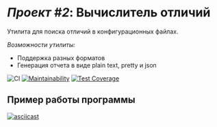 # *Проект #2*: Вычислитель отличий

Утилита для поиска отличий в конфигурационных файлах.

*Возможности утилиты:*
* Поддержка разных форматов
* Генерация отчета в виде plain text, pretty и json

![CI](https://github.com/ynsem/frontend-project-lvl2/workflows/CI/badge.svg)  [![Maintainability](https://api.codeclimate.com/v1/badges/308dd2c17bbd62fa93f4/maintainability)](https://codeclimate.com/github/ynsem/frontend-project-lvl2/maintainability)  [![Test Coverage](https://api.codeclimate.com/v1/badges/308dd2c17bbd62fa93f4/test_coverage)](https://codeclimate.com/github/ynsem/frontend-project-lvl2/test_coverage)

## Пример работы программы

[![asciicast](https://asciinema.org/a/IYVnxLWsjg4w8hyWhss3VdwYE.svg)](https://asciinema.org/a/IYVnxLWsjg4w8hyWhss3VdwYE)